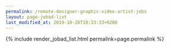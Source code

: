```yaml
---
permalink: /remote-designer-graphic-video-artist-jobs
layout: page-jobad-list
last_modified_at: 2019-10-26T18:33:33+0200
---
```

{% include render_jobad_list.html permalink=page.permalink %}
